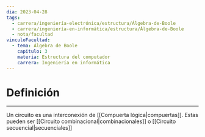 ```yaml
---
dia: 2023-04-28
tags:
  - carrera/ingeniería-electrónica/estructura/Álgebra-de-Boole
  - carrera/ingeniería-en-informática/estructura/Álgebra-de-Boole
  - nota/facultad
vinculoFacultad:
  - tema: Álgebra de Boole
    capitulo: 3
    materia: Estructura del computador
    carrera: Ingeniería en informática
---
```

# Definición
---
Un circuito es una interconexión de [[Compuerta lógica|compuertas]]. Estas pueden ser [[Circuito combinacional|combinacionales]] o [[Circuito secuencial|secuenciales]]
